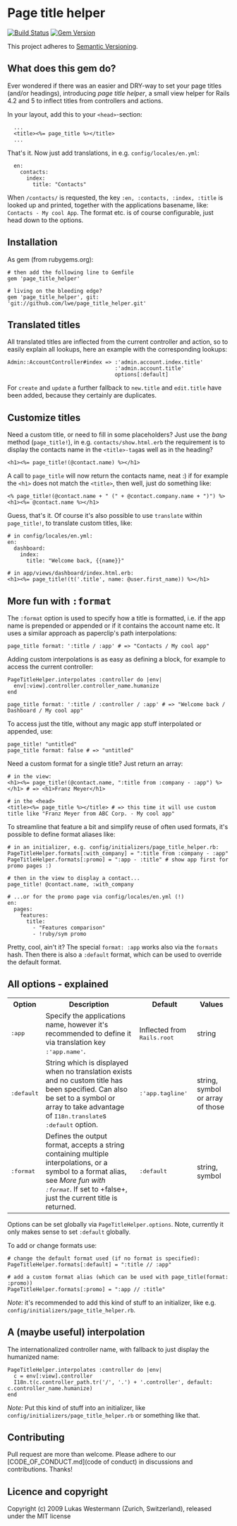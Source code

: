 # Page title helper

[![Build Status](https://travis-ci.org/lwe/page_title_helper.svg?branch=master)](https://travis-ci.org/lwe/page_title_helper)
[![Gem Version](https://badge.fury.io/rb/page_title_helper.svg)](http://badge.fury.io/rb/page_title_helper)

This project adheres to [Semantic Versioning](http://semver.org/).


## What does this gem do?

Ever wondered if there was an easier and DRY-way to set your page titles (and/or headings),
introducing _page title helper_, a small view helper for Rails 4.2 and 5
to inflect titles from controllers and actions.

In your layout, add this to your `<head>`-section:

      ...
      <title><%= page_title %></title>
      ...

That's it. Now just add translations, in e.g. `config/locales/en.yml`:

      en:
        contacts:
          index:
            title: "Contacts"

When `/contacts/` is requested, the key `:en, :contacts, :index, :title`
is looked up and printed, together with the applications basename, like: `Contacts - My cool App`.
The format etc. is of course configurable, just head down to the options.

## Installation

As gem (from rubygems.org):

    # then add the following line to Gemfile
    gem 'page_title_helper'

    # living on the bleeding edge?
    gem 'page_title_helper', git: 'git://github.com/lwe/page_title_helper.git'

## Translated titles

All translated titles are inflected from the current controller and action, so to
easily explain all lookups, here an example with the corresponding lookups:

    Admin::AccountController#index => :'admin.account.index.title'
                                      :'admin.account.title'
                                      options[:default]

For `create` and `update` a further fallback to `new.title` and `edit.title` have
been added, because they certainly are duplicates.

## Customize titles

Need a custom title, or need to fill in some placeholders? Just use the _bang_ method (`page_title!`), in e.g.
`contacts/show.html.erb` the requirement is to display the contacts name in the
`<title>-tag`as well as in the heading?

    <h1><%= page_title!(@contact.name) %></h1>

A call to `page_title` will now return the contacts name, neat :) if for example the
`<h1>` does not match the `<title>`, then well, just do something like:

    <% page_title!(@contact.name + " (" + @contact.company.name + ")") %>
    <h1><%= @contact.name %></h1>

Guess, that's it. Of course it's also possible to use `translate` within `page_title!`, to
translate custom titles, like:

    # in config/locales/en.yml:
    en:
      dashboard:
        index:
          title: "Welcome back, {{name}}"

    # in app/views/dashboard/index.html.erb:
    <h1><%= page_title!(t('.title', name: @user.first_name)) %></h1>

## More fun with <tt>:format</tt>

The `:format` option is used to specify how a title is formatted, i.e. if the app name is
prepended or appended or if it contains the account name etc. It uses a similar approach as
paperclip's path interpolations:

    page_title format: ':title / :app' # => "Contacts / My cool app"

Adding custom interpolations is as easy as defining a block, for example to access the current
controller:

    PageTitleHelper.interpolates :controller do |env|
      env[:view].controller.controller_name.humanize
    end

    page_title format: ':title / :controller / :app' # => "Welcome back / Dashboard / My cool app"

To access just the title, without any magic app stuff interpolated or appended, use:

    page_title! "untitled"
    page_title format: false # => "untitled"

Need a custom format for a single title? Just return an array:

    # in the view:
    <h1><%= page_title!(@contact.name, ":title from :company - :app") %></h1> # => <h1>Franz Meyer</h1>

    # in the <head>
    <title><%= page_title %></title> # => this time it will use custom title like "Franz Meyer from ABC Corp. - My cool app"

To streamline that feature a bit and simplify reuse of often used formats, it's possible to define format aliases like:

    # in an initializer, e.g. config/initializers/page_title_helper.rb:
    PageTitleHelper.formats[:with_company] = ":title from :company - :app"
    PageTitleHelper.formats[:promo] = ":app - :title" # show app first for promo pages :)

    # then in the view to display a contact...
    page_title! @contact.name, :with_company

    # ...or for the promo page via config/locales/en.yml (!)
    en:
      pages:
        features:
          title:
            - "Features comparison"
            - !ruby/sym promo

Pretty, cool, ain't it? The special `format: :app` works also via the `formats` hash. Then there is also a
`:default` format, which can be used to override the default format.

## All options - explained

<table>
  <tr>
    <th>Option</th><th>Description</th><th>Default</th><th>Values</th>
  </tr>
  <tr>
    <td><tt>:app</tt></td>
    <td>Specify the applications name, however it's
        recommended to define it via translation key <tt>:'app.name'</tt>.</td>
    <td>Inflected from <tt>Rails.root</tt></td>
    <td>string</td>
  </tr>
  <tr>
    <td><tt>:default</tt></td>
    <td>String which is displayed when no translation exists and no custom title
        has been specified. Can also be set to a symbol or array to take advantage of
        <tt>I18n.translate</tt>s <tt>:default</tt> option.</td>
    <td><tt>:'app.tagline'</tt></td>
    <td>string, symbol or array of those</td>
  </tr>
  <tr>
    <td><tt>:format</tt></td>
    <td>Defines the output format, accepts a string containing multiple interpolations, or
        a symbol to a format alias, see <i>More fun with <tt>:format</tt></i>. If set to
        +false+, just the current title is returned.</td>
    <td><tt>:default</tt></td>
    <td>string, symbol</td>
  </tr>
</table>
</p>

Options can be set globally via `PageTitleHelper.options`. Note, currently it only
makes sense to set `:default` globally.

To add or change formats use:

    # change the default format used (if no format is specified):
    PageTitleHelper.formats[:default] = ":title // :app"

    # add a custom format alias (which can be used with page_title(format: :promo))
    PageTitleHelper.formats[:promo] = ":app // :title"

_Note:_ it's recommended to add this kind of stuff to an initializer, like e.g.
`config/initializers/page_title_helper.rb`.

## A (maybe useful) interpolation

The internationalized controller name, with fallback to just display the humanized name:

    PageTitleHelper.interpolates :controller do |env|
      c = env[:view].controller
      I18n.t(c.controller_path.tr('/', '.') + '.controller', default: c.controller_name.humanize)
    end

_Note:_ Put this kind of stuff into an initializer, like `config/initializers/page_title_helper.rb` or something like that.


## Contributing

Pull request are more than welcome. Please adhere to our
[CODE_OF_CONDUCT.md](code of conduct) in discussions and contributions.
Thanks!


## Licence and copyright
Copyright (c) 2009 Lukas Westermann (Zurich, Switzerland), released under the MIT license
